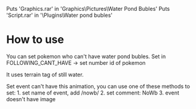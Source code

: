 Puts 'Graphics.rar' in 'Graphics\Pictures\Water Pond Bubles'
Puts 'Script.rar' in '\Plugins\Water pond bubles'

# How to use 
You can set pokemon who can't have water pond bubles.
Set in FOLLOWING_CANT_HAVE -> set number id of pokemon

It uses terrain tag of still water.

Set event can't have this animation, you can use one of these methods to set:
	1. set name of event, add /nowb/
	2. set comment: NoWb
	3. event doesn't have image